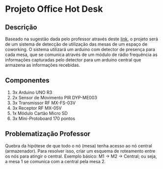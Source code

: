 # Projeto Office Hot Desk

## Descrição

Baseado na sugestão dada pelo professor através deste [link](https://www.thingsquare.com/blog/articles/hot-desk-usage-tracking/), o projeto será de um sistema de detecção de utilização das mesas de um espaço de coworking. O sistema utilizará um arduino com detector de presença para cada mesa, que se comunica através de um módulo de rádio frequência as informações capturadas pelo detector para um arduino central que armazena as informações recebidas.

## Componentes

1. 3x Arduino UNO R3
2. 2x Sensor de Movimento PIR DYP-ME003
3. 3x Transmissor RF MX-FS-03V
4. 3x Receptor RF MX-05V
5. 1x Módulo Cartão Micro SD
6. 3x Mini-Protoboard 170 pontos

## Problematização Professor

Quebra da hipótese de que todo o nó (mesa) tenha acesso ao nó central (armazenador). Para resolver isso, criar um esquema de roteamento entre os nós para atingir o central. Exemplo básico: M1 -> M2 -> Central; ou seja, a mesa 1 se comunica com a central pela mesa 2.
